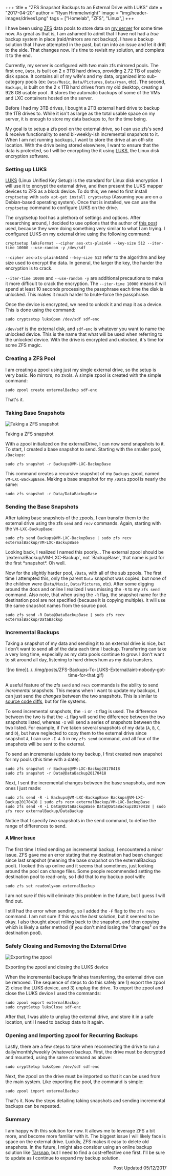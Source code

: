 +++
title = "ZFS Snapshot Backups to an External Drive with LUKS"
date = "2017-04-20"
author = "Ryan Himmelwright"
image = "img/header-images/drives1.png"
tags = ["Homelab", "ZFS", "Linux",]
+++

I have been using [ZFS](https://en.wikipedia.org/wiki/ZFS) data pools to store data on [my server](../../pages/homelab/#ninetales) for some time now. As great as that is, I am ashamed to admit that I have not had a *true* backup system in place (raid/mirrors are not backup). I have a backup solution that I have attempted in the past, but ran into an issue and let it drift to the side. That changes now. It's time to revisit my solution, and complete it to the end.

<!-- more -->

Currently, my server is configured with two main zfs mirrored pools. The first one, `Data`, is built on 2 x 3TB hard drives, providing 2.72 TB of usable disk space. It contains all of my wife's and my data, organized into sub-category pools (ex: `Data/Music`, `Data/Pictures`, `Data/ryan`, etc). The second, `Backups`, is built on the 2 x 1TB hard drives from my old desktop, creating a 928 GB usable pool . It stores the automatic backups of some of the VMs and LXC containers hosted on the server.

Before I had my 3TB drives, I bought a 2TB external hard drive to backup the 1TB drives to. While it isn't as large as the total usable space on my server, it is enough to store my data backups to, for the time being.

My goal is to setup a zfs pool on the external drive, so I can use zfs's send & receive functionality to send bi-weekly-ish incremental snapshots to it. When I am not running backups, I want to store the drive at an off-site location. With the drive being stored elsewhere, I want to ensure that the data is protected, so I will be encrypting the it using [LUKS](https://en.wikipedia.org/wiki/Linux_Unified_Key_Setup), the Linux disk encryption software.

### Setting up LUKS

[LUKS](https://gitlab.com/cryptsetup/cryptsetup/blob/master/README.md) (Linux Unified Key Setup) is the standard for Linux disk encryption. I will use it to encrypt the external drive, and then present the LUKS mapper devices to ZFS as a block device. To do this, we need to first install `cryptsetup` with `sudo apt-get install cryptsetup` (Assuming you are on a Debian-based operating system). Once that is installed, we can use the `cryptsetup` command to configure LUKS on the drive.

The cryptsetup tool has a plethora of settings and options. After researching around, I decided to use options that the author of [this post](http://www.makethenmakeinstall.com/2014/10/zfs-on-linux-with-luks-encrypted-disks/) used, because they were doing something very similar to what I am trying. I configured LUKS on my external drive using the following command:


```
cryptsetup luksFormat --cipher aes-xts-plain64 --key-size 512 --iter-time 10000 --use-random -y /dev/sdf
```
`--cipher aex-xts-plain64`and `--key-size 512` refer to the algorithm and key size used to encrypt the data. In general, the larger the key, the harder the encryption is to crack.

`--iter-time 10000` and `--use-random -y` are additional precautions to make it more difficult to crack the encryption. The `--iter-time 10000` means it will spend at least 10 seconds processing the passphrase each time the disk is unlocked. This makes it much harder to brute-force the passphrase. 

Once the device is encrypted, we need to unlock it and map it as a device. This is done using the command:

```
sudo cryptsetup luksOpen /dev/sdf sdf-enc
```

`/dev/sdf` is the external disk, and `sdf-enc` is whatever you want to name the unlocked device. This is the name that what will be used when referring to the unlocked device. With the drive is encrypted and unlocked, it's time for some ZFS magic.

### Creating a ZFS Pool

I am creating a zpool using just my single external drive, so the setup is very basic. No mirrors, no zvols. A simple zpool is created with the simple command:

```
sudo zpool create externalBackup sdf-enc
```

That's it. 


### Taking Base Snapshots

![Taking a ZFS snapshot](../../img/posts/ZFS-Backups-To-LUKS-External/snapshot.gif)
<div id="caption">Taking a ZFS snapshot</div>

With a zpool initialized on the externalDrive, I can now send snapshots to it. To start, I created a base snapshot to send. Starting with the smaller pool, `/Backups`:

```
sudo zfs snapshot -r Backups@VM-LXC-BackupBase
```

This command creates a recursive snapshot of my `Backups` zpool, named `VM-LXC-BackupBase`. Making a base snapshot for my `/Data` zpool is nearly the same:

```
sudo zfs snapshot -r Data/DataBackupBase
```

### Sending the Base Snapshots

After taking base snapshots of the zpools, I can transfer them to the external drive using the zfs `send` and `recv` commands. Again, starting with the `VM-LXC-BackupBase`:

```
sudo zfs send Backups@VM-LXC-BackupBase | sudo zfs recv externalBackup/VM-LXC-BackupBase
```
<div id="caption">Looking back, I realized I named this poorly... The external zpool should be `/externalBackup/VM-LXC-Backup`, not `BackupBase`, that name is just for the first *snapshot*. Oh well.</div>

Now for the slightly harder pool, `/Data`, with all of the sub zpools. The first time I attempted this, only the parent `Data` snapshot was copied, but none of the children were (`Data/Music`, `Data/Pictures`, etc). After some digging around the docs and online I realized I was missing the `-R` to my `zfs send` command.  Also note, that when using the `-R` flag, the snapshot name for the destination pool are not specified (because it is copying multiple). It will use the same snapshot names from the source pool.

```
sudo zfs send -R Data@DataBackupBase | sudo zfs recv externalBackup/DataBackup
```

### Incremental Backups

Taking a snapshot of my data and sending it to an external drive is nice, but I don't want to send all of the data each time I backup. Transferring can take a very long time, especially as my data pools continue to grow. I don't want to sit around all day, listening to hard drives hum as my data transfers.

<center>![no time](../../img/posts/ZFS-Backups-To-LUKS-External/aint-nobody-got-time-for-that.gif)</center>

A useful feature of the zfs `send` and `recv` commands is the ability to send *incremental* snapshots. This means when I want to update my backups, I can just send the *changes* between the two snapshots. This is similar to [source code diffs](https://en.wikipedia.org/wiki/Diff_utility), but for file systems.

To send incremental snapshots, the `-i` or `-I` flag is used. The difference between the two is that the `-i` flag will send the difference between the two snapshots listed, whereas `-I` will send a series of snapshots between the two listed. For example, if I've taken several snapshots of my data (`A`, `B`, `C`, and `D`), but have neglected to copy them to the external drive since snapshot `A`, I can use `-I A D` in my `zfs send` command, and all four of the snapshots will be sent to the external.

To send an incremental update to my backup, I first created new snapshot for my pools (this time with a date):

```
sudo zfs snapshot -r Backups@VM-LXC-Backup20170418
sudo zfs snapshot -r Data@DataBackup20170418
```

Next, I sent the incremental changes between the base snapshots, and new ones I just made:

```
sudo zfs send -R -i Backups@VM-LXC-BackupBase Backups@VM-LXC-Backup20170418 | sudo zfs recv externalBackup/VM-LXC-BackupBase
sudo zfs send -R -i Data@DataBackupBase Data@DataBackup20170418 | sudo zfs recv externalBackup/DataBackup
```


Notice that I specify *two* snapshots in the send command, to define the range of differences to send. 

#### A Minor Issue

The first time I tried sending an incremental backup, I encountered a minor issue. ZFS gave me an error stating that my destination had been changed since last snapshot (meaning the base snapshot on the externalBackup pool). I looked this up online and it seems that sometimes, just looking around the pool can change files. Some people recommended setting the destination pool to read-only, so I did that to my backup pool with:

```
sudo zfs set readonly=on externalBackup
```

I am not sure if this will eliminate this problem in the future, but I guess I will find out.

I still had the error when sending, so I added the `-F` flag to the `zfs recv` command. I am not sure if this was the *best* solution, but it seemed to be okay. I also thought about rolling back to the snapshot, and then copying which is likely a safer method (if you don't mind losing the "changes" on the destination pool).

### Safely Closing and Removing the External Drive

![Exporting the zpool](../../img/posts/ZFS-Backups-To-LUKS-External/export-drive.gif)
<div id="caption">Exporting the zpool and closing the LUKS device</div>

When the incremental backups finishes transferring, the external drive can be removed. The sequence of steps to do this safely are 1) export the zpool 2) close the LUKS device, and 3) unplug the drive. To export the zpool and close the LUKS device I used the commands:


```
sudo zpool export externalBackup
sudo cryptSetup luksClose sdf-enc
```

After that, I was able to unplug the external drive, and store it in a safe location, until I need to backup data to it again.

### Opening and Importing zpool for Recurring Backups
Lastly, there are a few steps to take when reconnecting the drive to run a daily/monthly/weekly (whatever) backup. First, the drive must be decrypted and mounted, using the same command as above: 

```
sudo cryptSetup luksOpen /dev/sdf sdf-enc
```

Next, the zpool on the drive must be imported so that it can be used from the main system. Like exporting the pool, the command is simple:

```
sudo zpool import externalBackup
```

That's it. Now the steps detailing taking snapshots and sending incremental backups can be repeated.

### Summary
I am happy with this solution for now. It allows me to leverage ZFS a bit more, and become more familiar with it. The biggest issue I will likely face is space on the external drive. Luckily, ZFS makes it easy to delete old snapshots. In the future, I might also consider using an online backup solution like [Tarsnap](https://www.tarsnap.com/), but I need to find a cost-effective one first. I'll be sure to update as I continue to expand my backup solution.


<div id="post-meta" style="float: right;">Post Updated 05/12/2017</a>
